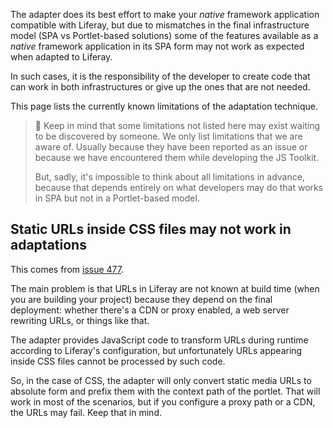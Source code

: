 The adapter does its best effort to make your _native_ framework application compatible with Liferay, but due to mismatches in the final infrastructure model (SPA vs Portlet-based solutions) some of the features available as a _native_ framework application in its SPA form may not work as expected when adapted to Liferay.

In such cases, it is the responsibility of the developer to create code that can work in both infrastructures or give up the ones that are not needed.

This page lists the currently known limitations of the adaptation technique.

> 👀 Keep in mind that some limitations not listed here may exist waiting to be discovered by someone. We only list limitations that we are aware of. Usually because they have been reported as an issue or because we have encountered them while developing the JS Toolkit.
>
> But, sadly, it's impossible to think about all limitations in advance, because that depends entirely on what developers may do that works in SPA but not in a Portlet-based model.

## Static URLs inside CSS files may not work in adaptations

This comes from [issue 477](https://github.com/liferay/liferay-js-toolkit/issues/477).

The main problem is that URLs in Liferay are not known at build time (when you are building your project) because they depend on the final deployment: whether there's a CDN or proxy enabled, a web server rewriting URLs, or things like that.

The adapter provides JavaScript code to transform URLs during runtime according to Liferay's configuration, but unfortunately URLs appearing inside CSS files cannot be processed by such code.

So, in the case of CSS, the adapter will only convert static media URLs to absolute form and prefix them with the context path of the portlet. That will work in most of the scenarios, but if you configure a proxy path or a CDN, the URLs may fail. Keep that in mind.

